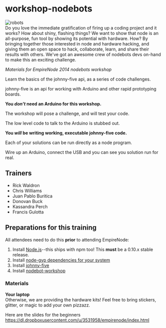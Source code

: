 workshop-nodebots
=================
![robots](http://media.giphy.com/media/wDSPBwB1FoPhC/giphy.gif)  
Do you love the immediate gratification of firing up a coding project and it works? How about shiny, flashing things? We want to show that node is an all-purpose, fun tool by showing its potential with hardware. How? By bringing together those interested in node and hardware hacking, and giving them an open space to hack, collaborate, learn, and share their results with others. We've got an awesome crew of nodebots devs on-hand to make this an exciting challenge.


*Materials for EmpireNode 2014 nodebots workshop*

Learn the basics of the johnny-five api, as a series of code challenges.

johnny-five is an api for working with Arduino and other rapid prototyping boards.

**You _don't_ need an Arduino for this workshop.**

The workshop will pose a challenge, and will test your code.

The low level code to talk to the Arduino is stubbed out.

**You _will_ be writing working, executable johnny-five code.**

Each of your solutions can be run directly as a node program.

Wire up an Arduino, connect the USB and you can see you solution run for real.

## Trainers

* Rick Waldron
* Chris Williams
* Juan Pablo Buritica
* Donovan Buck
* Kassandra Perch
* Francis Gulotta


## Preparations for this training
All attendees need to do this **prior** to attending EmpireNode:

1. Install [Node.js](http://nodejs.org/)--this ships with npm too! This **must** be a 0.10.x stable release.
2. Install [node-gyp dependencies for your system](https://github.com/TooTallNate/node-gyp#installation)
3. Install [johnny-five](https://www.npmjs.org/package/johnny-five)
4. Install [nodebot-workshop](https://github.com/tableflip/nodebot-workshop)

### Materials
**Your laptop**  
Otherwise, we are providing the hardware kits! Feel free to bring stickers, glitter, or magic to add your own pizzazz.

Here are the slides for the beginners https://dl.dropboxusercontent.com/u/3531958/empirenode/index.html
